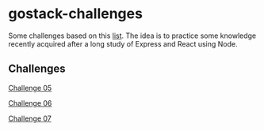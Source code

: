 # gostack-challenges

Some challenges based on this [list]. The idea is to practice some knowledge recently acquired after a long study of Express and React using Node.

## Challenges

[Challenge 05](./challenge05)


[Challenge 06](./challenge06)


[Challenge 07](./challenge07/)



[list]: https://github.com/rocketseat-education/bootcamp-gostack-desafios/blob/master/README.en.md